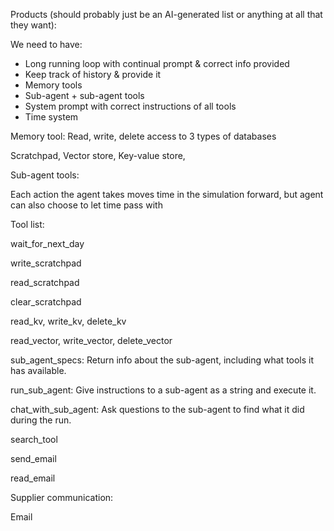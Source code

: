 

Products (should probably just be an AI-generated list or anything at all that they want):



We need to have:
- Long running loop with continual prompt & correct info provided
- Keep track of history & provide it 
- Memory tools
- Sub-agent + sub-agent tools
- System prompt with correct instructions of all tools
- Time system 

Memory tool:
Read, write, delete access to 3 types of databases 

Scratchpad, Vector store, Key-value store, 


Sub-agent tools:




Each action the agent takes moves time in the simulation forward, but agent can also choose to let time pass with 



Tool list:

wait_for_next_day

write_scratchpad

read_scratchpad

clear_scratchpad

read_kv, write_kv, delete_kv

read_vector, write_vector, delete_vector

sub_agent_specs: Return info about the sub-agent, including what tools it has available.

run_sub_agent: Give instructions to a sub-agent as a string and execute it.

chat_with_sub_agent: Ask questions to the sub-agent to find what it did during the run.

search_tool 

send_email

read_email



Supplier communication:

Email 
